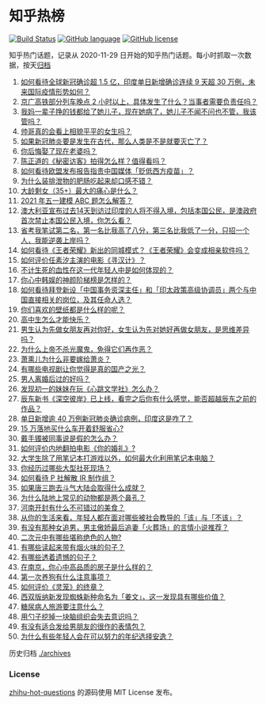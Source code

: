 # 知乎热榜
[![Build Status](https://github.com/ToWeLong/zhihu-hot-questions/workflows/CI/badge.svg)](https://github.com/ToWeLong/zhihu-hot-questions/actions)
[![GitHub language](https://img.shields.io/badge/language-golang-orange.svg)](https://golang.org/)
[![GitHub license](https://img.shields.io/github/license/ToWeLong/zhihu-hot-questions)](https://github.com/ToWeLong/zhihu-hot-questions/blob/main/LICENSE)

知乎热门话题，记录从 2020-11-29 日开始的知乎热门话题。每小时抓取一次数据，按天[归档](./archives)

<!-- BEGIN -->

1. [如何看待全球新冠确诊超 1.5 亿，印度单日新增确诊连续 9 天超 30 万例，未来国际疫情形势如何？](https://www.zhihu.com/question/457368252)
1. [京广高铁部分列车晚点 2 小时以上，具体发生了什么？当事者需要负责任吗？](https://www.zhihu.com/question/457415431)
1. [我妈一辈子挣的钱都给了她儿子，现在她病了，她儿子不闻不问也不管，我该管吗？](https://www.zhihu.com/question/457182672)
1. [帅哥真的会看上相貌平平的女生吗？](https://www.zhihu.com/question/384512378)
1. [如果新冠肺炎要是发生在古代，那么人类是不是就要灭亡了？](https://www.zhihu.com/question/386034997)
1. [你后悔娶了现在老婆吗？](https://www.zhihu.com/question/315457601)
1. [陈正道的《秘密访客》拍得怎么样？值得看吗？](https://www.zhihu.com/question/302455509)
1. [如何看待欧盟发布报告指责中国媒体「贬低西方疫苗」？](https://www.zhihu.com/question/457156068)
1. [为什么装排泄物的肥肠吃起来却口感不错？](https://www.zhihu.com/question/344215207)
1. [大龄剩女（35+）最大的痛心是什么？](https://www.zhihu.com/question/440901341)
1. [2021 年五一建模 ABC 题怎么解答？](https://www.zhihu.com/question/457372672)
1. [澳大利亚宣布过去14天到访过印度的人将不得入境，包括本国公民，是澳政府首次禁止本国公民入境，你怎么看？](https://www.zhihu.com/question/457378118)
1. [省考我笔试第二名，第一名比我高了八分，第三名比我低了一分，只招一个人，我能逆袭上岸吗？](https://www.zhihu.com/question/325465519)
1. [如何看待《王者荣耀》新出的同城模式？《王者荣耀》会变成相亲软件吗？](https://www.zhihu.com/question/457261841)
1. [如何评价任素汐主演的电影《寻汉计》？](https://www.zhihu.com/question/452124896)
1. [不计生死的血性在这一代年轻人中是如何体现的？](https://www.zhihu.com/question/455928947)
1. [你心中韩娱的神颜阶梯榜是怎样的？](https://www.zhihu.com/question/453629531)
1. [如何看待拜登新设「中国事务资深主任」和「印太政策高级协调员」两个与中国直接相关的岗位，及其任命人选？](https://www.zhihu.com/question/439647733)
1. [你们喜欢的壁纸都是什么样的呢？](https://www.zhihu.com/question/450832983)
1. [高中生怎么才能快乐？](https://www.zhihu.com/question/444888990)
1. [男生认为先做女朋友再对你好，女生认为先对她好再做女朋友，是思维差异吗？](https://www.zhihu.com/question/456831567)
1. [为什么上帝不杀光魔鬼，免得它们再作恶？](https://www.zhihu.com/question/64073160)
1. [萧熏儿为什么非要嫁给萧炎？](https://www.zhihu.com/question/448033860)
1. [有哪些电视剧让你觉得是真的国产之光？](https://www.zhihu.com/question/441124825)
1. [男人离婚后过的好吗？](https://www.zhihu.com/question/347515903)
1. [发现初一的妹妹在玩《心跳文学社》怎么办？](https://www.zhihu.com/question/457348681)
1. [辰东新书《深空彼岸》已上线，看完之后你有什么感觉，能否超越辰东之前的作品？](https://www.zhihu.com/question/457375922)
1. [单日新增逾 40 万例新冠肺炎确诊病例，印度这是咋了？](https://www.zhihu.com/question/457388433)
1. [15 万落地买什么车开着舒服省心?](https://www.zhihu.com/question/441839447)
1. [戴手镯被同事说是假的怎么办？](https://www.zhihu.com/question/451834381)
1. [如何评价内地翻拍电影《你的婚礼》?](https://www.zhihu.com/question/374474502)
1. [大学生除了用笔记本打游戏以外，如何最大化利用笔记本电脑？](https://www.zhihu.com/question/308214926)
1. [你经历过哪些大型社死现场？](https://www.zhihu.com/question/439032546)
1. [如何看待 P 社解散 IR 制作组？](https://www.zhihu.com/question/457353372)
1. [如果唐三跑去斗气大陆会取得什么成就？](https://www.zhihu.com/question/457005456)
1. [为什么陆地上常见的动物都是两个鼻孔？](https://www.zhihu.com/question/456066433)
1. [河南开封有什么不可错过的美食？](https://www.zhihu.com/question/38508976)
1. [从你的生活来看，年轻人都在面对哪些被社会教导的「该」与「不该」？](https://www.zhihu.com/question/457143615)
1. [有没有那种女追男，男主傲娇最后追妻「火葬场」的言情小说推荐？](https://www.zhihu.com/question/319718396)
1. [二次元中有哪些堪称绝色的人物?](https://www.zhihu.com/question/387651409)
1. [有哪些读起来带有烟火味的句子？](https://www.zhihu.com/question/306579669)
1. [有哪些透着遗憾的句子？](https://www.zhihu.com/question/397959203)
1. [在南京，你心中高品质的房子是什么样的？](https://www.zhihu.com/question/451564840)
1. [第一次养狗有什么注意事项？](https://www.zhihu.com/question/30965969)
1. [如何评价《灵笼》的终章？](https://www.zhihu.com/question/457072944)
1. [西双版纳新发现蜘蛛新种命名为「姜文」，这一发现具有哪些价值？](https://www.zhihu.com/question/457371552)
1. [糖尿病人旅游要注意什么？](https://www.zhihu.com/question/456984958)
1. [用勺子挖掉一块脑组织会失去意识吗？](https://www.zhihu.com/question/392867244)
1. [有没有适合发给男朋友的很作的表情包？](https://www.zhihu.com/question/403930549)
1. [为什么有些年轻人会在可以努力的年纪选择安逸？](https://www.zhihu.com/question/457144755)

<!-- END -->

历史归档 [./archives](./archives)


### License
[zhihu-hot-questions](https://github.com/towelong/zhihu-hot-questions) 的源码使用 MIT License 发布。